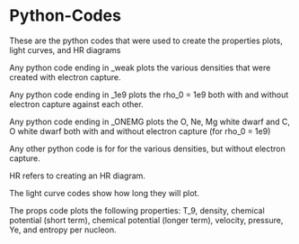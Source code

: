 # Python-Codes
These are the python codes that were used to create the properties plots, light curves, and HR diagrams


Any python code ending in _weak plots the various densities that were created with electron capture.

Any python code ending in _1e9 plots the rho_0 = 1e9 both with and without electron capture against each other.

Any python code ending in _ONEMG plots the O, Ne, Mg white dwarf and C, O white dwarf both with and without electron capture (for rho_0 = 1e9)

Any other python code is for for the various densities, but without electron capture.


HR refers to creating an HR diagram.

The light curve codes show how long they will plot.

The props code plots the following properties: T_9, density, chemical potential (short term), chemical potential (longer term), velocity, pressure, Ye, and entropy per nucleon.

